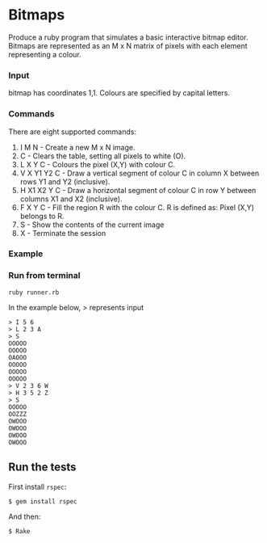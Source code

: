 # Bitmaps

Produce a ruby program that simulates a basic interactive bitmap editor.
Bitmaps are represented as an M x N matrix of pixels with each element
representing a colour.

### Input

bitmap has coordinates 1,1. Colours are specified by capital letters.

### Commands

There are eight supported commands:

1. I M N - Create a new M x N image.
2. C - Clears the table, setting all pixels to white (O).
3. L X Y C - Colours the pixel (X,Y) with colour C.
4. V X Y1 Y2 C - Draw a vertical segment of colour C in column X between rows Y1 and Y2 (inclusive).
5. H X1 X2 Y C - Draw a horizontal segment of colour C in row Y between columns X1 and X2 (inclusive).
6. F X Y C - Fill the region R with the colour C. R is defined as: Pixel (X,Y) belongs to R.
7. S - Show the contents of the current image
8. X - Terminate the session

### Example

### Run from terminal

`ruby runner.rb`

In the example below, > represents input

    > I 5 6
    > L 2 3 A
    > S
    OOOOO
    OOOOO
    OAOOO
    OOOOO
    OOOOO
    OOOOO
    > V 2 3 6 W
    > H 3 5 2 Z
    > S
    OOOOO
    OOZZZ
    OWOOO
    OWOOO
    OWOOO
    OWOOO

## Run the tests

First install `rspec`:

    $ gem install rspec

And then:

    $ Rake
